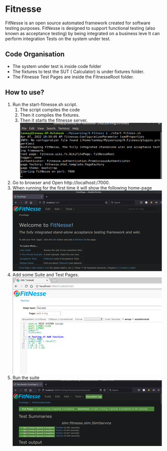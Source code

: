 # Fitnesse

FitNesse is an open source automated framework created for software testing purposes.
FitNesse is designed to support functional testing (also known as acceptance testing) by being integrated on a business leve
It can perform integration Tests on the system under test.


## Code Organisation
* The system under test is inside code folder
* The fixtures to test the SUT ( Calculator) is under fixtures folder.
* The Fitnesse Test Pages are inside the FitnesseRoot folder.

## How to use?
1. Run the start-fitnesse.sh script.
   1. The script compiles the code 
   2. Then it compiles the fixtures. 
   3. Then it starts the fitnesse server.
![start](docs/startFitnesse.png)
2. Go to browser and Open http://localhost:/7000. 
3. When running for the first time it will show the following home-page
![default-home](docs/DefaultHome.png)
4. Add some Suite and Test Pages.
![add-test](docs/addFitnesseTest.png)
5. Run the suite
![suite-run](docs/Running_Suite.png)
